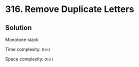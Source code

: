 # 316. Remove Duplicate Letters

## Solution

Monotone stack

Time complexity: `O(n)`

Space complexity: `O(n)`
